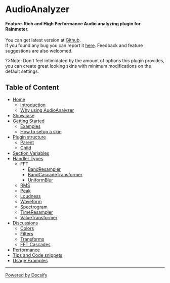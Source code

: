 # AudioAnalyzer

<h4>Feature-Rich and High Performance Audio analyzing plugin for Rainmeter.</h4>

You can get latest version at [Github](https://github.com/d-uzlov/Rainmeter-Plugins-by-rxtd/releases/latest).<br/>
If you found any bug you can report it [here](https://github.com/d-uzlov/Rainmeter-Plugins-by-rxtd/issues).
Feedback and feature suggestions are also welcomed.

?>Note: Don't feel intimidated by the amount of options this plugin provides, you can create great looking skins with minimum modifications on the default settings.

## Table of Content

- [Home](/home.md)
  - [Introduction](/docs/introduction.md)
  - [Why using AudioAnalyzer](/docs/why.md)
- [Showcase](/docs/showcase.md)
- [Getting Started](/docs/getting-started.md)
  - [Examples](/docs/examples/examples.md)
  - [How to setup a skin](/docs/skin-setup.md)
- [Plugin structure](/docs/plugin-structure/plugin-structure.md)
  - [Parent](/docs/plugin-structure/parent.md)
  - [Child](/docs/plugin-structure/child.md)
- [Section Variables](/docs/section-vars.md)
- [Handler Types](/docs/handler-types/handler-types.md)
  - [FFT](/docs/handler-types/fft/fft.md)
    - [BandResampler](/docs/handler-types/fft/band-resampler.md)
    - [BandCascadeTransformer](/docs/handler-types/fft/band-cascade-transformer.md)
    - [UniformBlur](/docs/handler-types/fft/uniform-blur.md)
  - [RMS](/docs/handler-types/rms.md)
  - [Peak](/docs/handler-types/peak.md)
  - [Loudness](/docs/handler-types/loudness.md)
  - [Waveform](/docs/handler-types/waveform.md)
  - [Spectrogram](/docs/handler-types/spectrogram.md)
  - [TimeResampler](/docs/handler-types/time-resampler.md)
  - [ValueTransformer](/docs/handler-types/value-transformer.md)
- [Discussions](/docs/discussions/discussions.md)
  - [Colors](/docs/discussions/colors.md)
  - [Filters](/docs/discussions/filters.md)
  - [Transforms](/docs/discussions/transforms.md)
  - [FFT Cascades](/docs/discussions/fft-cascades.md)
- [Performance](/docs/performance.md)
- [Tips and Code snippets](/docs/tips-code.md)
- [Usage Examples](/docs/usage-examples/usage-examples.md)

---

[Powered by Docsify](https://docsify.js.org/)
